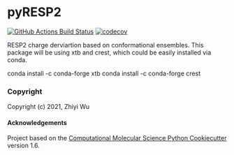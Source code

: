 pyRESP2
==============================
[//]: # (Badges)
[![GitHub Actions Build Status](https://github.com/xiki-tempula/pyresp2/workflows/CI/badge.svg)](https://github.com/xiki-tempula/pyresp2/actions?query=workflow%3ACI)
[![codecov](https://codecov.io/gh/xiki-tempula/pyRESP2/branch/master/graph/badge.svg)](https://codecov.io/gh/xiki-tempula/pyRESP2/branch/master)


RESP2 charge derviartion based on conformational ensembles.
This package will be using xtb and crest, which could be easily installed via
conda.

conda install -c conda-forge xtb
conda install -c conda-forge crest

### Copyright

Copyright (c) 2021, Zhiyi Wu


#### Acknowledgements
 
Project based on the 
[Computational Molecular Science Python Cookiecutter](https://github.com/molssi/cookiecutter-cms) version 1.6.
